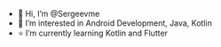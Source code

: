 - 👨 Hi, I’m @Sergeevme
- 💛 I’m interested in Android Development, Java, Kotlin
- ⭐ I’m currently learning Kotlin and Flutter

<!---
Sergeevme/Sergeevme is a ✨ special ✨ repository because its `README.md` (this file) appears on your GitHub profile.
You can click the Preview link to take a look at your changes.
--->
